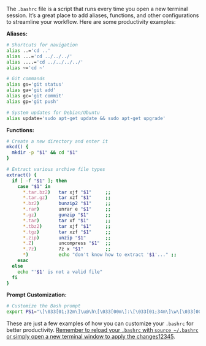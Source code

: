 The `.bashrc` file is a script that runs every time you open a new terminal session. It’s a great place to add aliases, functions, and other configurations to streamline your workflow. Here are some productivity examples:

**Aliases:**

```bash
# Shortcuts for navigation
alias ..='cd ..'
alias ...='cd ../../../'
alias ....='cd ../../../../'
alias ~='cd ~'

# Git commands
alias gs='git status'
alias ga='git add'
alias gc='git commit'
alias gp='git push'

# System updates for Debian/Ubuntu
alias update='sudo apt-get update && sudo apt-get upgrade'
```

**Functions:**

```bash
# Create a new directory and enter it
mkcd() {
  mkdir -p "$1" && cd "$1"
}

# Extract various archive file types
extract() {
  if [ -f "$1" ]; then
    case "$1" in
      *.tar.bz2)   tar xjf "$1"     ;;
      *.tar.gz)    tar xzf "$1"     ;;
      *.bz2)       bunzip2 "$1"     ;;
      *.rar)       unrar e "$1"     ;;
      *.gz)        gunzip "$1"      ;;
      *.tar)       tar xf "$1"      ;;
      *.tbz2)      tar xjf "$1"     ;;
      *.tgz)       tar xzf "$1"     ;;
      *.zip)       unzip "$1"       ;;
      *.Z)         uncompress "$1"  ;;
      *.7z)        7z x "$1"        ;;
      *)           echo "don't know how to extract '$1'..." ;;
    esac
  else
    echo "'$1' is not a valid file"
  fi
}
```

**Prompt Customization:**

```bash
# Customize the Bash prompt
export PS1="\[\033[01;32m\]\u@\h\[\033[00m\]:\[\033[01;34m\]\w\[\033[00m\]\$ "
```

These are just a few examples of how you can customize your `.bashrc` for better productivity. [Remember to reload your `.bashrc` with `source ~/.bashrc` or simply open a new terminal window to apply the changes](https://www.freecodecamp.org/news/bashrc-customization-guide/)[1](https://www.freecodecamp.org/news/bashrc-customization-guide/)[2](https://adamtheautomator.com/bashrc/)[3](https://medium.com/@tzhenghao/a-guide-to-building-a-great-bashrc-23c52e466b1c)[4](https://itnext.io/easy-bash-scripting-tips-to-increase-productivity-7227f6d12756)[5](https://dev.to/donasmi43473554/a-full-guide-to-linux-bashrc-and-how-to-use-it-ji9).